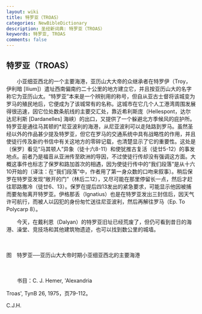 ```yaml
---
layout: wiki
title: 特罗亚（TROAS）
categories: NewBibleDictionary
description: 圣经新词典: 特罗亚（TROAS）
keywords: 特罗亚, TROAS
comments: false
---
```


## 特罗亚（TROAS）

　　小亚细亚西北的一个主要海港，亚历山大大帝的众继承者在特罗伊（Troy，伊利暗 [Ilium]）遣址西南偏南约二十公里的地方建立它，并且按亚历山大的名字称它为亚历山太。“特罗亚”本来是一个辨别用的称号，但自从亚古士督将该城变为罗马的殖民地后，它便成为了该城常有的名称。这城市在它几个人工港湾周围发展得很迅速，因它位处数条航线的主要交汇处，靠近希利斯庞（Hellespont，达尔达尼利斯 [Dardanelles] 海峡）的出口，又提供了一个躲避北方季候风的庇护所。特罗亚是通往马其顿的*尼亚波利的海港，从尼亚波利可以走陆路到罗马。虽然圣经以外的作品甚少提及特罗亚，但它在罗马的交通系统中具有战略性的作用，并且使徒行传及新约书信中有关这地方的零碎记载，也清楚显示了它的重要性。这处是〔保罗〕看见“马其顿人”异象（徒十六8-11）和使犹推古复活（徒廿5-12）的事发地点。前者乃是福音从亚洲传至欧洲的导因，不过使徒行传却没有强调这方面。大概这事件也标志了保罗和路加首次的相遇，因为使徒行传中的“我们段落”是从十六10开始的〔译注：在“我们段落”中，作者用了第一身众数的口吻来叙事〕。稍后保罗在特罗亚发现“敞开的门”（林后二12），又尽可能在那里停留长一点，然后才赶往耶路撒冷（徒廿6、13）。保罗在提后四13发出的紧急要求，可能显示他因被捕而要匆匆离开特罗亚。伊格那丢（Ignatius）也是在特罗亚发出三封信后，因天气许可航行，而被人以囚犯的身份匆忙送往尼亚波利，然后再解往罗马（Ep. To Polycarp 8）。

　　今天，在戴利恩（Dalyan）的特罗亚旧址已经荒废了，但仍可看到昔日的海港、澡堂、竞技场和其他建筑物遗迹，也可以找到数公里的城墙。

　





图　特罗亚──亚历山大大帝时期小亚细亚西北的主要海港

　

　　书目：C. J. Hemer, 'Alexandria

Troas', TynB 26, 1975，页79-112。

C.J.H.








